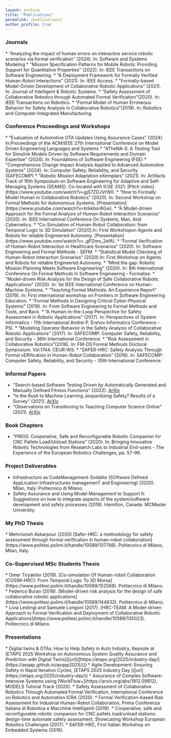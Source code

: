 ```yaml
---
layout: archive
title: "Publications"
permalink: /publications/
author_profile: true
---
```


<h3>Journals</h3>
* "Analyzing the impact of human errors on interactive service robotic scenarios via formal verification" (2024). In: Software and Systems Modeling
* "Mission Specification Patterns for Mobile Robots: Providing Support for Quantitative Properties" (2022). In: IEEE Transactions on Software Engineering.
* “A Deployment Framework for Formally Verified Human-Robot Interactions” (2021). In: IEEE Access.
* "Formally-based Model-Driven Development of Collaborative Robotic Applications" (2021). In: Journal of Intelligent & Robotic Systems.
* “Safety Assessment of Collaborative Robotics through Automated Formal Verification”(2020). In: IEEE Transactions on Robotics.
* “Formal Model of Human Erroneous Behavior for Safety Analysis in Collaborative Robotics”(2019). In: Robotics and Computer-Integrated Manufacturing.

<h3>Conference Proceedings and Workshops</h3>
* "Evaluation of Automotive OTA Updates Using Assurance Cases" (2024). In:Proceedings of the ACM/IEEE 27th International Conference on Model Driven Engineering Languages and Systems
* "ATheNA-S: A Testing Tool for Simulink Models Driven by Software Requirements and Domain Expertise" (2024). In: Foundations of Software Engineering (FSE)
* "Comprehensive Change Impact Analysis Applied to Advanced Automotive Systems" (2024). In: Computer Safety, Reliability, and Security (SAFECOMP)
* "Robotic Mission Adaptation eXemplars" (2021). In: Artifacts Track of 16th Symposium on Software Engineering for Adaptive and Self-Managing Systems (SEAMS). Co-located with ICSE 2021. [Pitch video](https://www.youtube.com/watch?v=gjS7ZDJVrWI).
<!-- * “Experimental Implementation of Discrete Time Quantum Walk with the IBM Qiskit Library” (2021). In: Second International Workshop on Quantum Software Engineering (Q-SE). co-located with ICSE 2021. -->
* “How to Formally Model Human in Collaborative Robotics” (2020). In: Second Workshop on Formal Methods for Autonomous Systems. [Presentation](https://www.youtube.com/watch?v=tirkkbor6Gw).
* “A Model-driven Approach for the Formal Analysis of Human-Robot Interaction Scenarios” (2020). In: IEEE International Conference On Systems, Man, And Cybernetics.
* “Co-Simulation of Human-Robot Collaboration: from Temporal Logic to 3D Simulation” (2020).In: First Workshopon Agents and Robots for reliable Engineered Autonomy. [Presentation](https://www.youtube.com/watch?v=_gPZmo_2efA).
* “Formal Verification of Human-Robot Interaction in Healthcare Scenarios” (2020). In: Software Engineering and Formal Methods - SEFM.
<!-- * “Generalizing an Exactly-1 SAT Solver for Arbitrary Numbers of Variables, Clauses, and K” (2020). In: 1st Quantum Software Engineering and Technology Workshop (QSET). -->
* “Statistical Model Checking of Human-Robot Interaction Scenarios” (2020).In: First Workshop on Agents and Robots for reliable Engineered Autonomy.
* “Mind the gap: Robotic Mission Planning Meets Software Engineering” (2020). In: 8th International Conference On Formal Methods In Software Engineering - Formalise.
* “Model-driven Risk Analysis for the Design of Safe Collaborative Robotic Applications” (2020). In: 1st IEEE International Conference on Human-Machine Systems.
* “Teaching Formal Methods: An Experience Report” (2019). In: First international workshop on Frontiers in Software Engineering Education.
* “Formal Methods in Designing Critical Cyber-Physical Systems” (2019). In: From Software Engineering to Formal Methods and Tools, and Back.
* “A Human-in-the-Loop Perspective for Safety Assessment in Robotic Applications” (2017). In: Perspectives of System Informatics - 11th International Andrei P. Ershov Informatics Conference - PSI.
* “Modeling Operator Behavior in the Safety Analysis of Collaborative Robotic Applications” (2017). In: SAFECOMP: Computer Safety, Reliability, and Security - 36th International Conference.
* “Risk Assessment in Collaborative Robotics”(2016). In: FM-DS:Formal Methods Doctoral Symposium. Vol.1744. CEUR-WS.
* “SAFER-HRC: Safety Analysis Through Formal vERification in Human-Robot Collaboration” (2016). In: SAFECOMP: Computer Safety, Reliability, and Security - 35th International Conference.

<h3>Informal Papers</h3>

* "Search-based Software Testing Driven by Automatically Generated and Manually Defined Fitness Functions" (2022). [ArXiv](https://arxiv.org/abs/2207.11016)
* "Is the Rush to Machine Learning Jeopardizing Safety? Results of a Survey" (2021). [ArXiv](https://arxiv.org/abs/2111.14324)
* "Observations on Transitioning to Teaching Computer Science Online" (2021). [ArXiv](https://arxiv.org/abs/2112.11186)


<h3>Book Chapters</h3>

* “PIROS: Cooperative, Safe and Reconfigurable Robotic Companion for CNC Pallets Load/Unload Stations” (2020). In: Bringing Innovative Robotic Technologies from Research Labs to Industrial End-users - The Experience of the European Robotics Challenges, pp. 57–96.

<h3>Project Deliverables</h3>

* Infrastructure as CodeManagement-Sodalite (SOftware Defined AppLication Infrastructures managemenT and Engineering) (2020). Milan, Italy: Politecnico di Milano.
* Safety Assurance and Using Model Management to Support It: Suggestions on how to integrate aspects of the system/software development and safety processes (2019). Hamilton, Canada: MCMaster University.

<h3>My PhD Thesis</h3>
* Mehrnoosh Askarpour (2020) [Safer-HRC: a methodology for safety assessment through formal verification in human-robot collaboration](https://www.politesi.polimi.it/handle/10589/137766). Politecnico di Milano, Milan, Italy.

<h3>Co-Supervised MSc Students Thesis </h3>
* Omer Tiryakiler (2019). [Co-simulation Of Human-robot Collaboration (COSIM-HRC): From Temporal Logic To 3D Morse](https://www.politesi.polimi.it/handle/10589/152569). Politecnico di Milano.
* Federico Buran (2018). [Model-driven risk analysis for the design of safe collaborative robotic applications](https://www.politesi.polimi.it/handle/10589/144932). Politecnico di Milano.
* Livia Lestingi and Samuele Longoni (2017). [HRC-TEAM: A Model-driven Approach to Formal Verification and Deployment of Collaborative Robotic Applications](https://www.politesi.polimi.it/handle/10589/135023). Politecnico di Milano.

<h3>Presentations</h3>
* Digital twins & OTAs: How to Help Safety in Auto Industry, Keynote at [ETAPS 2025 Workshop on Autonomous System Quality Assurance and Prediction with Digital Twins]([url]([https://etaps.org/2025/industry-day/](https://asqap.github.io/asqap2025/)))
* Agile Development: Ensuring Safety in Rapid Iteration Cycles, [ETAPS 2025 Industry Day ]([url](https://etaps.org/2025/industry-day/)) 
* Assurance of Complex Software-Intensive Systems using [WorkFlow+](https://arxiv.org/abs/1912.09912), MODELS Tutorial Track (2020).
* Safety Assessment of Collaborative Robotics Through Automated Formal Verification, International Conference on Robotics and Automation ICRA (2020).
* Formal Verification-based Risk Assessment for Industrial Human-Robot Collaboration, Prima Conferenza Italiana di Robotica e Macchine Intelligenti (2019).
* Cooperative, safe and reconfigurable robotic companion for CNC pallets load/unload stations: design-time automate safety assessment, Showcasing Workshop European Robotics Challenges (2017).
* SAFER-HRC, First Italian Workshop on Embedded Systems (2016).

<!-- <h3>Reviewer for (selection)</h3>

* RCIM (2019)
* FSDM (2018)
* IEEE-Access (2018–9)
* SAFECOMP (2017–2020)
* IEEEBigData (2016)

<h3>Program Committee</h3>

* AREA2020 -->


<script async src="https://www.googletagmanager.com/gtag/js?id=G-22E0C3YSYV"></script> <script> window.dataLayer = window.dataLayer || []; function gtag(){dataLayer.push(arguments);} gtag('js', new Date()); gtag('config', 'G-22E0C3YSYV'); </script>

